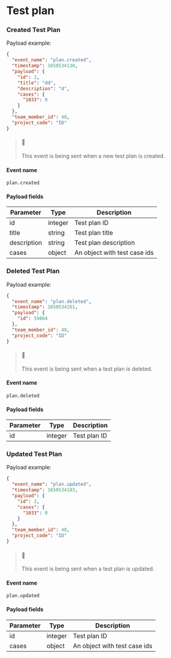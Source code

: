 # Test plan

### Created Test Plan

Payload example:

```json
{
  "event_name": "plan.created",
  "timestamp": 1650534130,
  "payload": {
    "id": 2,
    "title": "dd",
    "description": "d",
    "cases": {
      "1033": 0
    }
  },
  "team_member_id": 40,
  "project_code": "ID"
}
```

> #### 📘
>
> This event is being sent when a new test plan is created.

#### Event name

`plan.created`

#### Payload fields

| Parameter   | Type    | Description                  |
| ----------- | ------- | ---------------------------- |
| id          | integer | Test plan ID                 |
| title       | string  | Test plan title              |
| description | string  | Test plan description        |
| cases       | object  | An object with test case ids |

### Deleted Test Plan

Payload example:

```json
{
  "event_name": "plan.deleted",
  "timestamp": 1650534261,
  "payload": {
    "id": 59884
  },
  "team_member_id": 40,
  "project_code": "ID"
}
```

> #### 📘
>
> This event is being sent when a test plan is deleted.

#### Event name

`plan.deleted`

#### Payload fields

| Parameter | Type    | Description  |
| --------- | ------- | ------------ |
| id        | integer | Test plan ID |

### Updated Test Plan

Payload example:

```json
{
  "event_name": "plan.updated",
  "timestamp": 1650534183,
  "payload": {
    "id": 2,
    "cases": {
      "1033": 0
    }
  },
  "team_member_id": 40,
  "project_code": "ID"
}
```

> #### 📘
>
> This event is being sent when a test plan is updated.

#### Event name

`plan.updated`

#### Payload fields

| Parameter | Type    | Description                  |
| --------- | ------- | ---------------------------- |
| id        | integer | Test plan ID                 |
| cases     | object  | An object with test case ids |

